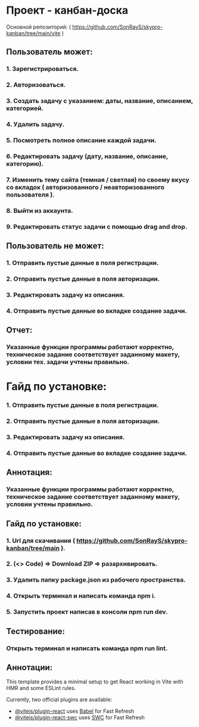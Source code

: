 # Проект - канбан-доска

 Основной репозиторий: ( https://github.com/SonRayS/skypro-kanban/tree/main/vite )


## Пользователь может: 

### 1. Зарегистрироваться. 
### 2. Авторизоваться. 
### 3. Создать задачу с указанием: даты, название, описанием, категорией. 
### 4. Удалить задачу.
### 5. Посмотреть полное описание каждой задачи.
### 6. Редактировать задачу (дату, название, описание, категорию).
### 7. Изменить тему сайта (темная / светлая) по своему вкусу со вкладок ( авторизованного / неавторизованного пользователя ). 
### 8. Выйти из аккаунта. 
### 9. Редактировать статус задачи с помощью drag and drop. 


## Пользователь не может: 

### 1. Отправить пустые данные в поля регистрации. 
### 2. Отправить пустые данные в поля авторизации. 
### 3. Редактировать задачу из описания. 
### 4. Отправить пустые данные во вкладке создание задачи.


## Отчет:

### Указанные функции программы работают корректно, техническое задание соответствует заданному макету, условии тех. задачи учтены правильно.


# Гайд по установке:
### 1. Отправить пустые данные в поля регистрации. 
### 2. Отправить пустые данные в поля авторизации. 
### 3. Редактировать задачу из описания. 
### 4. Отправить пустые данные во вкладке создание задачи.

## Аннотация:

### Указанные функции программы работают корректно, техническое задание соответствует заданному макету, условии учтены правильно.

## Гайд по установке:

### 1. Url для скачивания ( https://github.com/SonRayS/skypro-kanban/tree/main ).
### 2. (<> Code) => Download ZIP => разархивировать.
### 3. Удалить папку package.json из рабочего пространства. 
### 4. Открыть терминал и написать команда npm i. 
### 5. Запустить проект написав в консоли npm run dev.


## Тестирование:
### Открыть терминал и написать команда npm run lint.


## Аннотации:


This template provides a minimal setup to get React working in Vite with HMR and some ESLint rules.

Currently, two official plugins are available:

- [@vitejs/plugin-react](https://github.com/vitejs/vite-plugin-react/blob/main/packages/plugin-react/README.md) uses [Babel](https://babeljs.io/) for Fast Refresh
- [@vitejs/plugin-react-swc](https://github.com/vitejs/vite-plugin-react-swc) uses [SWC](https://swc.rs/) for Fast Refresh

